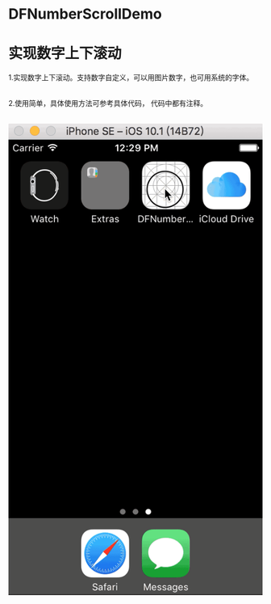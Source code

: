 # DFNumberScrollDemo
# 实现数字上下滚动<br>


1.实现数字上下滚动。支持数字自定义，可以用图片数字，也可用系统的字体。<br><br>

2.使用简单，具体使用方法可参考具体代码， 代码中都有注释。<br><br>

![](https://github.com/jesse881025/DFNumberScrollDemo/raw/master/DFNumberScrollDemo/videoGif/DFNumberScroll.gif)


